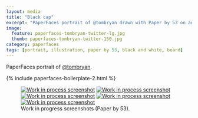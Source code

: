 ```yaml
---
layout: media
title: "Black cap"
excerpt: "PaperFaces portrait of @tombryan drawn with Paper by 53 on an iPad."
image: 
  feature: paperfaces-tombryan-twitter-lg.jpg
  thumb: paperfaces-tombryan-twitter-150.jpg
category: paperfaces
tags: [portrait, illustration, paper by 53, black and white, beard]
---
```


PaperFaces portrait of [@tombryan](http://twitter.com/tombryan).

{% include paperfaces-boilerplate-2.html %}

<figure class="third">
	<a href="{{ site.url }}/images/paperfaces-tombryan-process-1-lg.jpg"><img src="{{ site.url }}/images/paperfaces-tombryan-process-1-750.jpg" alt="Work in process screenshot"></a>
	<a href="{{ site.url }}/images/paperfaces-tombryan-process-2-lg.jpg"><img src="{{ site.url }}/images/paperfaces-tombryan-process-2-600.jpg" alt="Work in process screenshot"></a>
	<a href="{{ site.url }}/images/paperfaces-tombryan-process-3-lg.jpg"><img src="{{ site.url }}/images/paperfaces-tombryan-process-3-600.jpg" alt="Work in process screenshot"></a>
	<a href="{{ site.url }}/images/paperfaces-tombryan-process-4-lg.jpg"><img src="{{ site.url }}/images/paperfaces-tombryan-process-4-600.jpg" alt="Work in process screenshot"></a>
	<a href="{{ site.url }}/images/paperfaces-tombryan-process-5-lg.jpg"><img src="{{ site.url }}/images/paperfaces-tombryan-process-5-600.jpg" alt="Work in process screenshot"></a>
	<figcaption>Work in progress screenshots (Paper by 53).</figcaption>
</figure>